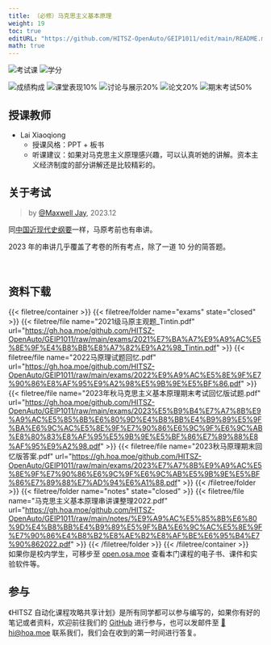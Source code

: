 ```yaml
---
title: （必修）马克思主义基本原理
weight: 19
toc: true
editURL: "https://github.com/HITSZ-OpenAuto/GEIP1011/edit/main/README.md"
math: true
---
```


<!--
1. 通过 [Shields.io](https://shields.io/) 生成如下的徽章，标注课程的基本信息。
2. 请根据课程的具体内容增删仓库的子文件夹。子文件夹建议使用小写英文，并且添加 README.md。
3. 关于课程的描述可以不止以下几个方面，酌情增删。
4. hoa.moe 生成本课程对应页面后，请将页面链接复制到 GitHub 仓库的 About/Website 中。
5. 可以在 GitHub 页面的 About/Topics 中为课程添加话题名称。
-->

![考试课](https://img.shields.io/badge/%E8%80%83%E8%AF%95%E8%AF%BE-red)
![学分](https://img.shields.io/badge/%E5%AD%A6%E5%88%86-3-moccasin)

![成绩构成](https://img.shields.io/badge/%E6%88%90%E7%BB%A9%E6%9E%84%E6%88%90(22级)-gold)
![课堂表现10%](https://img.shields.io/badge/%E8%AF%BE%E5%A0%82%E8%A1%A8%E7%8E%B0-10%25-wheat)
![讨论与展示20%](https://img.shields.io/badge/%E8%AE%A8%E8%AE%BA%E4%B8%8E%E5%B1%95%E7%A4%BA-20%25-wheat)
![论文20%](https://img.shields.io/badge/%E4%BD%9C%E4%B8%9A-20%25-wheat)
![期末考试50%](https://img.shields.io/badge/%E6%9C%9F%E6%9C%AB%E8%80%83%E8%AF%95-50%25-wheat)

## 授课教师

- Lai Xiaoqiong
  - 授课风格：PPT + 板书
  - 听课建议：如果对马克思主义原理感兴趣，可以认真听她的讲解。资本主义经济制度的部分讲解还是比较精彩的。

## 关于考试
> by [@Maxwell Jay](https://github.com/MaxwellJay256), 2023.12

同[中国近现代史纲要](https://github.com/HITSZ-OpenAuto/GEIP1016)一样，马原考前也有串讲。

2023 年的串讲几乎覆盖了考卷的所有考点，除了一道 10 分的简答题。
<br>
<br>
<br>


## 资料下载

{{< filetree/container >}}
  {{< filetree/folder name="exams" state="closed" >}}
    {{< filetree/file name="2021级马原主观题_Tintin.pdf" url="https://gh.hoa.moe/github.com/HITSZ-OpenAuto/GEIP1011/raw/main/exams/2021%E7%BA%A7%E9%A9%AC%E5%8E%9F%E4%B8%BB%E8%A7%82%E9%A2%98_Tintin.pdf" >}}
    {{< filetree/file name="2022马原理试题回忆.pdf" url="https://gh.hoa.moe/github.com/HITSZ-OpenAuto/GEIP1011/raw/main/exams/2022%E9%A9%AC%E5%8E%9F%E7%90%86%E8%AF%95%E9%A2%98%E5%9B%9E%E5%BF%86.pdf" >}}
    {{< filetree/file name="2023年秋马克思主义基本原理期末考试回忆版试题.pdf" url="https://gh.hoa.moe/github.com/HITSZ-OpenAuto/GEIP1011/raw/main/exams/2023%E5%B9%B4%E7%A7%8B%E9%A9%AC%E5%85%8B%E6%80%9D%E4%B8%BB%E4%B9%89%E5%9F%BA%E6%9C%AC%E5%8E%9F%E7%90%86%E6%9C%9F%E6%9C%AB%E8%80%83%E8%AF%95%E5%9B%9E%E5%BF%86%E7%89%88%E8%AF%95%E9%A2%98.pdf" >}}
    {{< filetree/file name="2023秋马原理期末回忆版答案.pdf" url="https://gh.hoa.moe/github.com/HITSZ-OpenAuto/GEIP1011/raw/main/exams/2023%E7%A7%8B%E9%A9%AC%E5%8E%9F%E7%90%86%E6%9C%9F%E6%9C%AB%E5%9B%9E%E5%BF%86%E7%89%88%E7%AD%94%E6%A1%88.pdf" >}}
  {{< /filetree/folder >}}
  {{< filetree/folder name="notes" state="closed" >}}
    {{< filetree/file name="马克思主义基本原理串讲课整理2022.pdf" url="https://gh.hoa.moe/github.com/HITSZ-OpenAuto/GEIP1011/raw/main/notes/%E9%A9%AC%E5%85%8B%E6%80%9D%E4%B8%BB%E4%B9%89%E5%9F%BA%E6%9C%AC%E5%8E%9F%E7%90%86%E4%B8%B2%E8%AE%B2%E8%AF%BE%E6%95%B4%E7%90%862022.pdf" >}}
  {{< /filetree/folder >}}
{{< /filetree/container >}}
<br>
如果你是校内学生，可移步至 <a href='https://open.osa.moe/openauto/GEIP1011'>open.osa.moe</a> 查看本门课程的电子书、课件和实验软件等。
<br>


## 参与

《HITSZ 自动化课程攻略共享计划》是所有同学都可以参与编写的，如果你有好的笔记或者资料，欢迎前往我们的 [GitHub](https://github.com/HITSZ-OpenAuto) 进行参与，也可以发邮件至 [📮hi@hoa.moe](mailto:hi@hoa.moe) 联系我们，我们会在收到的第一时间进行答复。

